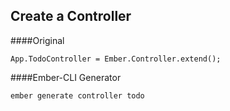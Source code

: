 ##  Create a Controller

####Original
```
App.TodoController = Ember.Controller.extend();
```


####Ember-CLI Generator
```
ember generate controller todo 
```



